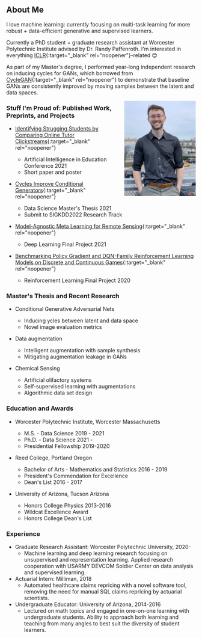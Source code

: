 ## About Me

I love machine learning: currently focusing on multi-task learning for more robust + data-efficient generative and supervised learners.

Currently a PhD student + graduate research assistant at Worcester Polytechnic Institute advised by Dr. Randy Paffenroth. I'm interested in everything [ICLR](https://openreview.net/group?id=ICLR.cc/2021/Conference){:target="_blank" rel="noopener"}-related :blush:

As part of my Master's degree, I performed year-long independent research on inducing cycles for GANs, which borrowed from [CycleGAN](https://junyanz.github.io/CycleGAN/){:target="_blank" rel="noopener"} to demonstrate that baseline GANs are consistently improved by moving samples between the latent and data spaces.

<img style="float: right;" src="images/thumbnail_Image.jpg" width="190">


### Stuff I'm Proud of: Published Work, Preprints, and Projects
* [Identifying Strugging Students by Comparing Online Tutor Clickstreams](https://link.springer.com/chapter/10.1007%2F978-3-030-78270-2_52){:target="_blank" rel="noopener"}
    - Artificial Intelligence in Education Conference 2021
    - Short paper and poster

* [Cycles Improve Conditional Generators](https://github.com/alexander-moore/Cycles-Improve-Conditional-Generators){:target="_blank" rel="noopener"}
    - Data Science Master's Thesis 2021
    - Submit to SIGKDD2022 Research Track

* [Model-Agnostic Meta Learning for Remote Sensing](https://github.com/alexander-moore/MAML-Augmentation){:target="_blank" rel="noopener"}
    - Deep Learning Final Project 2021

* [Benchmarking Policy Gradient and DQN-Family Reinforcement Learning Models on Discrete and Continuous Games](https://github.com/alexander-moore/CS525){:target="_blank" rel="noopener"}
    - Reinforcement Learning Final Project 2020

### Master's Thesis and Recent Research
* Conditional Generative Adversarial Nets
    - Inducing ycles between latent and data space
    - Novel image evaluation metrics

* Data augmentation
    - Intelligent augmentation with sample synthesis
    - Mitigating augmentation leakage in GANs

* Chemical Sensing
    - Artificial olifactory systems
    - Self-supervised learning with augmentations
    - Algorithmic data set design

### Education and Awards
* Worcester Polytechnic Institute, Worcester Massachusetts
    - M.S. - Data Science 2019 - 2021
    - Ph.D. - Data Science 2021 - 
    - Presidential Fellowship 2019-2020

* Reed College, Portland Oregon
    - Bachelor of Arts - Mathematics and Statistics 2016 - 2019
    - President's Commendation for Excellence
    - Dean's List 2016 - 2017

* University of Arizona, Tucson Arizona
    - Honors College Physics 2013-2016
    - Wildcat Excellence Award
    - Honors College Dean's List

### Experience
* Graduate Research Assistant: Worcester Polytechnic University, 2020-
    - Machine learning and deep learning research focusing on unsupervised and representation learning. Applied research cooperation with USARMY DEVCOM Soldier Center on data analysis and supervised learning.
* Actuarial Intern: Milliman, 2018
    - Automated healthcare claims repricing with a novel software tool, removing the need for manual SQL claims repricing by actuarial scientists.
* Undergraduate Educator: University of Arizona, 2014-2016
    - Lectured on math topics and engaged in one-on-one learning with undergraduate students. Ability to approach both learning and teaching from many angles to best suit the diversity of student learners.

